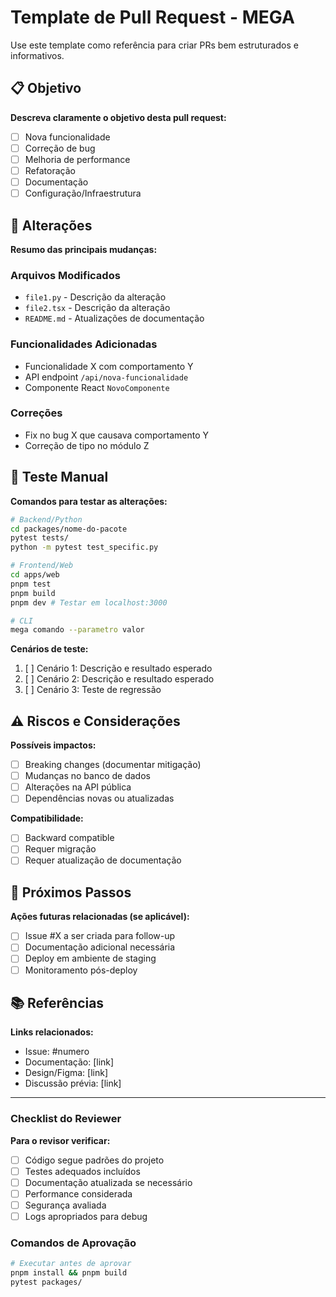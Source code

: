 # Template de Pull Request - MEGA

Use este template como referência para criar PRs bem estruturados e informativos.

## 📋 Objetivo

**Descreva claramente o objetivo desta pull request:**
- [ ] Nova funcionalidade
- [ ] Correção de bug
- [ ] Melhoria de performance
- [ ] Refatoração
- [ ] Documentação
- [ ] Configuração/Infraestrutura

## 🔄 Alterações

**Resumo das principais mudanças:**

### Arquivos Modificados
- `file1.py` - Descrição da alteração
- `file2.tsx` - Descrição da alteração
- `README.md` - Atualizações de documentação

### Funcionalidades Adicionadas
- Funcionalidade X com comportamento Y
- API endpoint `/api/nova-funcionalidade`
- Componente React `NovoComponente`

### Correções
- Fix no bug X que causava comportamento Y
- Correção de tipo no módulo Z

## 🧪 Teste Manual

**Comandos para testar as alterações:**

```bash
# Backend/Python
cd packages/nome-do-pacote
pytest tests/
python -m pytest test_specific.py

# Frontend/Web
cd apps/web
pnpm test
pnpm build
pnpm dev # Testar em localhost:3000

# CLI
mega comando --parametro valor
```

**Cenários de teste:**
1. [ ] Cenário 1: Descrição e resultado esperado
2. [ ] Cenário 2: Descrição e resultado esperado
3. [ ] Cenário 3: Teste de regressão

## ⚠️ Riscos e Considerações

**Possíveis impactos:**
- [ ] Breaking changes (documentar mitigação)
- [ ] Mudanças no banco de dados
- [ ] Alterações na API pública
- [ ] Dependências novas ou atualizadas

**Compatibilidade:**
- [ ] Backward compatible
- [ ] Requer migração
- [ ] Requer atualização de documentação

## 🔗 Próximos Passos

**Ações futuras relacionadas (se aplicável):**
- [ ] Issue #X a ser criada para follow-up
- [ ] Documentação adicional necessária
- [ ] Deploy em ambiente de staging
- [ ] Monitoramento pós-deploy

## 📚 Referências

**Links relacionados:**
- Issue: #numero
- Documentação: [link]
- Design/Figma: [link]
- Discussão prévia: [link]

---

### Checklist do Reviewer

**Para o revisor verificar:**
- [ ] Código segue padrões do projeto
- [ ] Testes adequados incluídos
- [ ] Documentação atualizada se necessário
- [ ] Performance considerada
- [ ] Segurança avaliada
- [ ] Logs apropriados para debug

### Comandos de Aprovação
```bash
# Executar antes de aprovar
pnpm install && pnpm build
pytest packages/
```
